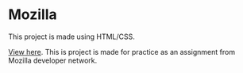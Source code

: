 # Mozilla

This project is made using HTML/CSS.

[View here](https://codija.github.io/mozilla/index.html).
This is project is made for practice as an assignment from Mozilla developer network.